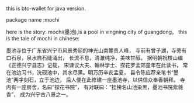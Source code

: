 this is btc-wallet for java version.

package name :mochi

here is the story:
mochi(墨池),is a pool in xingning city of guangdong。
this is the tale of mochi in chinese:

墨池寺位于广东省兴宁市风景秀丽的神光山南麓贵人峰，
寺前有曾子湖，寺旁有口石泉，泉水自石缝涌出，
长流不息，清澈纯净，美味甘醇。
据明朝祝枝山编《正德兴宁县志》记载，
宋谏议大夫、翰林学士、探花罗孟郊童年在此读书，
常在池边习书，洗砚池中，其水尽黑。明万历辛亥孟夏，
县令陈应荐亲笔书“墨池”两字刻石，立于池边，
后人便在此修建一座墨池寺，以供信众奉香朝拜。
寺内有一座房舍，名曰“探花书院”，
有对联曰：“挂榜名山池染黑，墨池书院紫薇香”，
成为兴宁古八景之一。
